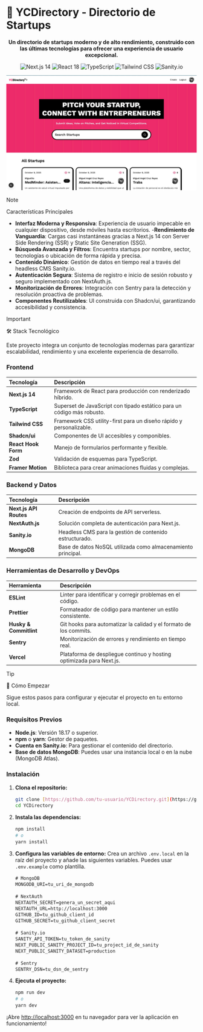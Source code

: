 # 🚀 YCDirectory - Directorio de Startups

<div align="center">

**Un directorio de startups moderno y de alto rendimiento, construido con las últimas tecnologías para ofrecer una experiencia de usuario excepcional.**

</div>

<p align="center">
  <img src="https://img.shields.io/badge/Next.js-14-black?style=for-the-badge&logo=nextdotjs" alt="Next.js 14">
  <img src="https://img.shields.io/badge/React-18-blue?style=for-the-badge&logo=react" alt="React 18">
  <img src="https://img.shields.io/badge/TypeScript-5-blue?style=for-the-badge&logo=typescript" alt="TypeScript">
  <img src="https://img.shields.io/badge/Tailwind_CSS-3-cyan?style=for-the-badge&logo=tailwindcss" alt="Tailwind CSS">
  <img src="https://img.shields.io/badge/Sanity-CMS-orange?style=for-the-badge&logo=sanity" alt="Sanity.io">
</p>

<div align="center">
  <img src="./img/pagina.jpeg" alt="Vista previa de la aplicación YCDirectory" width="800"/>
</div>


> [!NOTE]
> Características Principales

- **Interfaz Moderna y Responsiva**: Experiencia de usuario impecable en cualquier dispositivo, desde móviles hasta escritorios.
-**Rendimiento de Vanguardia**: Cargas casi instantáneas gracias a Next.js 14 con Server Side Rendering (SSR) y Static Site Generation (SSG).
- **Búsqueda Avanzada y Filtros**: Encuentra startups por nombre, sector, tecnologías o ubicación de forma rápida y precisa.
- **Contenido Dinámico**: Gestión de datos en tiempo real a través del headless CMS Sanity.io.
- **Autenticación Segura**: Sistema de registro e inicio de sesión robusto y seguro implementado con NextAuth.js.
- **Monitorización de Errores**: Integración con Sentry para la detección y resolución proactiva de problemas.
- **Componentes Reutilizables**: UI construida con Shadcn/ui, garantizando accesibilidad y consistencia.

> [!IMPORTANT]
> 🛠️ Stack Tecnológico

Este proyecto integra un conjunto de tecnologías modernas para garantizar escalabilidad, rendimiento y una excelente experiencia de desarrollo.

### Frontend
| Tecnología | Descripción |
| :--- | :--- |
| **Next.js 14** | Framework de React para producción con renderizado híbrido. |
| **TypeScript** | Superset de JavaScript con tipado estático para un código más robusto. |
| **Tailwind CSS** | Framework CSS utility-first para un diseño rápido y personalizable. |
| **Shadcn/ui** | Componentes de UI accesibles y componibles. |
| **React Hook Form** | Manejo de formularios performante y flexible. |
| **Zod** | Validación de esquemas para TypeScript. |
| **Framer Motion** | Biblioteca para crear animaciones fluidas y complejas. |

### Backend y Datos
| Tecnología | Descripción |
| :--- | :--- |
| **Next.js API Routes** | Creación de endpoints de API serverless. |
| **NextAuth.js** | Solución completa de autenticación para Next.js. |
| **Sanity.io** | Headless CMS para la gestión de contenido estructurado. |
| **MongoDB** | Base de datos NoSQL utilizada como almacenamiento principal. |

### Herramientas de Desarrollo y DevOps
| Herramienta | Descripción |
| :--- | :--- |
| **ESLint** | Linter para identificar y corregir problemas en el código. |
| **Prettier** | Formateador de código para mantener un estilo consistente. |
| **Husky & Commitlint** | Git hooks para automatizar la calidad y el formato de los commits. |
| **Sentry** | Monitorización de errores y rendimiento en tiempo real. |
| **Vercel** | Plataforma de despliegue continuo y hosting optimizada para Next.js. |

> [!TIP]
> 🚀 Cómo Empezar

Sigue estos pasos para configurar y ejecutar el proyecto en tu entorno local.

### Requisitos Previos

- **Node.js**: Versión 18.17 o superior.
- **npm** o **yarn**: Gestor de paquetes.
- **Cuenta en Sanity.io**: Para gestionar el contenido del directorio.
- **Base de datos MongoDB**: Puedes usar una instancia local o en la nube (MongoDB Atlas).

### Instalación

1.  **Clona el repositorio:**
    ```bash
    git clone [https://github.com/tu-usuario/YCDirectory.git](https://github.com/tu-usuario/YCDirectory.git)
    cd YCDirectory
    ```

2.  **Instala las dependencias:**
    ```bash
    npm install
    # o
    yarn install
    ```

3.  **Configura las variables de entorno:**
    Crea un archivo `.env.local` en la raíz del proyecto y añade las siguientes variables. Puedes usar `.env.example` como plantilla.
    ```env
    # MongoDB
    MONGODB_URI=tu_uri_de_mongodb

    # NextAuth
    NEXTAUTH_SECRET=genera_un_secret_aqui
    NEXTAUTH_URL=http://localhost:3000
    GITHUB_ID=tu_github_client_id
    GITHUB_SECRET=tu_github_client_secret

    # Sanity.io
    SANITY_API_TOKEN=tu_token_de_sanity
    NEXT_PUBLIC_SANITY_PROJECT_ID=tu_project_id_de_sanity
    NEXT_PUBLIC_SANITY_DATASET=production

    # Sentry
    SENTRY_DSN=tu_dsn_de_sentry
    ```

4.  **Ejecuta el proyecto:**
    ```bash
    npm run dev
    # o
    yarn dev
    ```

¡Abre [http://localhost:3000](http://localhost:3000) en tu navegador para ver la aplicación en funcionamiento!


